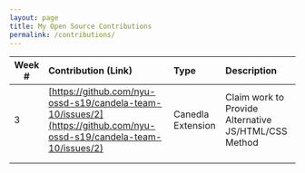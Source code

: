 ```yaml
---
layout: page
title: My Open Source Contributions
permalink: /contributions/
---
```


<!-- 
Type of the contribution should be "Wikipedia edit", "OpenStreet Map feature", "Documentation", "Course website", "Blog", 
"Browse Add-on", etc. 

The descriptioin should include a brief summary of what you did. 

Replace the first row with your contribution. 

--> 





| Week #       | Contribution (Link)  | Type  | Description | 
|---|:---|:---|:---| 
|  3   | [https://github.com/nyu-ossd-s19/candela-team-10/issues/2](https://github.com/nyu-ossd-s19/candela-team-10/issues/2)   | Canedla Extension   |   Claim work to Provide Alternative JS/HTML/CSS Method    |
|     |     |     |      |
|     |     |     |      |
